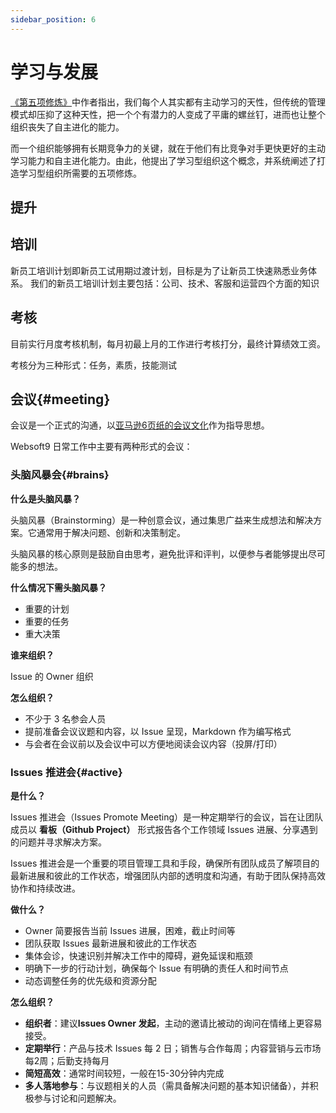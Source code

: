 ```yaml
---
sidebar_position: 6
---
```


# 学习与发展

[《第五项修炼》](https://www.yuque.com/yichu/biz/ewk5ar)中作者指出，我们每个人其实都有主动学习的天性，但传统的管理模式却压抑了这种天性，把一个个有潜力的人变成了平庸的螺丝钉，进而也让整个组织丧失了自主进化的能力。  

而一个组织能够拥有长期竞争力的关键，就在于他们有比竞争对手更快更好的主动学习能力和自主进化能力。由此，他提出了学习型组织这个概念，并系统阐述了打造学习型组织所需要的五项修炼。

## 提升

## 培训

新员工培训计划即新员工试用期过渡计划，目标是为了让新员工快速熟悉业务体系。
我们的新员工培训计划主要包括：公司、技术、客服和运营四个方面的知识

## 考核

目前实行月度考核机制，每月初最上月的工作进行考核打分，最终计算绩效工资。

考核分为三种形式：任务，素质，技能测试

## 会议{#meeting}

会议是一个正式的沟通，以[亚马逊6页纸的会议文化](https://www.dtcstart.com/128557/)作为指导思想。

Websoft9 日常工作中主要有两种形式的会议：

### 头脑风暴会{#brains}

**什么是头脑风暴？**          

头脑风暴（Brainstorming）是一种创意会议，通过集思广益来生成想法和解决方案。它通常用于解决问题、创新和决策制定。  

头脑风暴的核心原则是鼓励自由思考，避免批评和评判，以便参与者能够提出尽可能多的想法。

**什么情况下需头脑风暴？**   

- 重要的计划
- 重要的任务
- 重大决策

**谁来组织？**   

Issue 的 Owner 组织

**怎么组织？**   

- 不少于 3 名参会人员
- 提前准备会议议题和内容，以 Issue 呈现，Markdown 作为编写格式
- 与会者在会议前以及会议中可以方便地阅读会议内容（投屏/打印）


### Issues 推进会{#active}

**是什么？**  

Issues 推进会（Issues Promote Meeting）是一种定期举行的会议，旨在让团队成员以 **看板（Github Project）** 形式报告各个工作领域 Issues 进展、分享遇到的问题并寻求解决方案。  

Issues 推进会是一个重要的项目管理工具和手段，确保所有团队成员了解项目的最新进展和彼此的工作状态，增强团队内部的透明度和沟通，有助于团队保持高效协作和持续改进。  


**做什么？** 

- Owner 简要报告当前 Issues 进展，困难，截止时间等
- 团队获取 Issues 最新进展和彼此的工作状态
- 集体会诊，快速识别并解决工作中的障碍，避免延误和瓶颈
- 明确下一步的行动计划，确保每个 Issue 有明确的责任人和时间节点
- 动态调整任务的优先级和资源分配

**怎么组织？**   

- **组织者**：建议**Issues Owner 发起**，主动的邀请比被动的询问在情绪上更容易接受。  
- **定期举行**：产品与技术 Issues 每 2 日；销售与合作每周；内容营销与云市场每2周；后勤支持每月
- **简短高效**：通常时间较短，一般在15-30分钟内完成
- **多人落地参与**：与议题相关的人员（需具备解决问题的基本知识储备），并积极参与讨论和问题解决。



